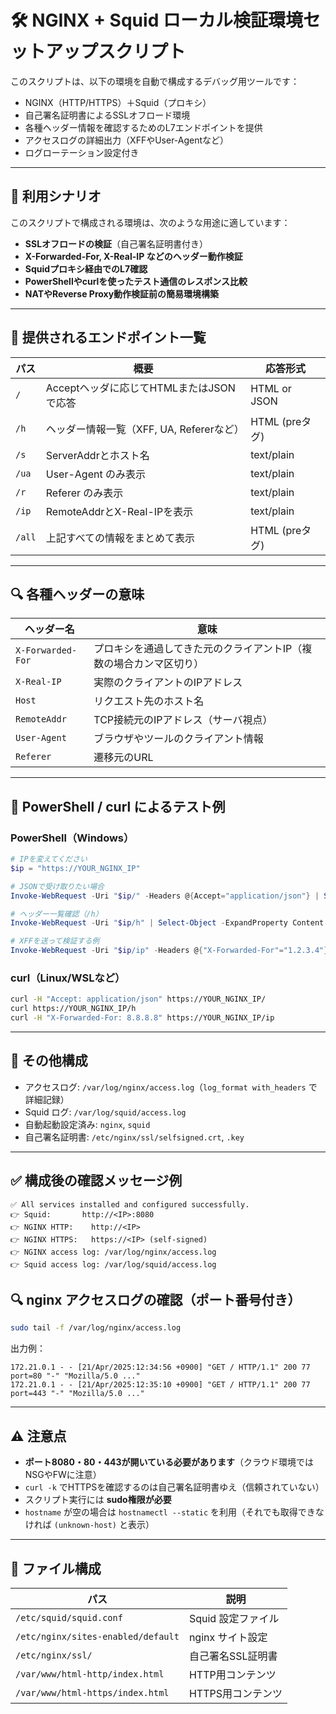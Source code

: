 
# 🛠 NGINX + Squid ローカル検証環境セットアップスクリプト

このスクリプトは、以下の環境を自動で構成するデバッグ用ツールです：

- NGINX（HTTP/HTTPS）＋Squid（プロキシ）
- 自己署名証明書によるSSLオフロード環境
- 各種ヘッダー情報を確認するためのL7エンドポイントを提供
- アクセスログの詳細出力（XFFやUser-Agentなど）
- ログローテーション設定付き

---

## 🧩 利用シナリオ

このスクリプトで構成される環境は、次のような用途に適しています：

- **SSLオフロードの検証**（自己署名証明書付き）
- **X-Forwarded-For, X-Real-IP などのヘッダー動作検証**
- **Squidプロキシ経由でのL7確認**
- **PowerShellやcurlを使ったテスト通信のレスポンス比較**
- **NATやReverse Proxy動作検証前の簡易環境構築**

---

## 📡 提供されるエンドポイント一覧

| パス      | 概要                                           | 応答形式        |
|-----------|------------------------------------------------|-----------------|
| `/`       | Acceptヘッダに応じてHTMLまたはJSONで応答       | HTML or JSON    |
| `/h`      | ヘッダー情報一覧（XFF, UA, Refererなど）       | HTML (preタグ)  |
| `/s`      | ServerAddrとホスト名                           | text/plain      |
| `/ua`     | User-Agent のみ表示                            | text/plain      |
| `/r`      | Referer のみ表示                               | text/plain      |
| `/ip`     | RemoteAddrとX-Real-IPを表示                     | text/plain      |
| `/all`    | 上記すべての情報をまとめて表示                 | HTML (preタグ)  |

---

## 🔍 各種ヘッダーの意味

| ヘッダー名         | 意味                                                                 |
|--------------------|----------------------------------------------------------------------|
| `X-Forwarded-For`  | プロキシを通過してきた元のクライアントIP（複数の場合カンマ区切り） |
| `X-Real-IP`        | 実際のクライアントのIPアドレス                                      |
| `Host`             | リクエスト先のホスト名                                               |
| `RemoteAddr`       | TCP接続元のIPアドレス（サーバ視点）                                  |
| `User-Agent`       | ブラウザやツールのクライアント情報                                  |
| `Referer`          | 遷移元のURL                                                          |

---

## 🧪 PowerShell / curl によるテスト例

### PowerShell（Windows）

```powershell
# IPを変えてください
$ip = "https://YOUR_NGINX_IP"

# JSONで受け取りたい場合
Invoke-WebRequest -Uri "$ip/" -Headers @{Accept="application/json"} | Select-Object -ExpandProperty Content

# ヘッダー一覧確認（/h）
Invoke-WebRequest -Uri "$ip/h" | Select-Object -ExpandProperty Content

# XFFを送って検証する例
Invoke-WebRequest -Uri "$ip/ip" -Headers @{"X-Forwarded-For"="1.2.3.4"} | Select-Object -ExpandProperty Content
```

### curl（Linux/WSLなど）

```bash
curl -H "Accept: application/json" https://YOUR_NGINX_IP/
curl https://YOUR_NGINX_IP/h
curl -H "X-Forwarded-For: 8.8.8.8" https://YOUR_NGINX_IP/ip
```

---

## 🔧 その他構成

- アクセスログ: `/var/log/nginx/access.log`（`log_format with_headers` で詳細記録）
- Squid ログ: `/var/log/squid/access.log`
- 自動起動設定済み: `nginx`, `squid`
- 自己署名証明書: `/etc/nginx/ssl/selfsigned.crt`, `.key`

---

## ✅ 構成後の確認メッセージ例

```
✅ All services installed and configured successfully.
👉 Squid:       http://<IP>:8080
👉 NGINX HTTP:    http://<IP>
👉 NGINX HTTPS:   https://<IP> (self-signed)
👉 NGINX access log: /var/log/nginx/access.log
👉 Squid access log: /var/log/squid/access.log
```


## 🔍 nginx アクセスログの確認（ポート番号付き）

```bash
sudo tail -f /var/log/nginx/access.log
```

出力例：

```log
172.21.0.1 - - [21/Apr/2025:12:34:56 +0900] "GET / HTTP/1.1" 200 77 port=80 "-" "Mozilla/5.0 ..."
172.21.0.1 - - [21/Apr/2025:12:35:10 +0900] "GET / HTTP/1.1" 200 77 port=443 "-" "Mozilla/5.0 ..."
```

---

## ⚠ 注意点

- **ポート8080・80・443が開いている必要があります**（クラウド環境ではNSGやFWに注意）
- `curl -k` でHTTPSを確認するのは自己署名証明書ゆえ（信頼されていない）
- スクリプト実行には **sudo権限が必要**
- `hostname` が空の場合は `hostnamectl --static` を利用（それでも取得できなければ `(unknown-host)` と表示）

---

## 📂 ファイル構成

| パス                                | 説明                    |
|-------------------------------------|-------------------------|
| `/etc/squid/squid.conf`             | Squid 設定ファイル      |
| `/etc/nginx/sites-enabled/default`  | nginx サイト設定        |
| `/etc/nginx/ssl/`                   | 自己署名SSL証明書       |
| `/var/www/html-http/index.html`     | HTTP用コンテンツ        |
| `/var/www/html-https/index.html`    | HTTPS用コンテンツ       |
